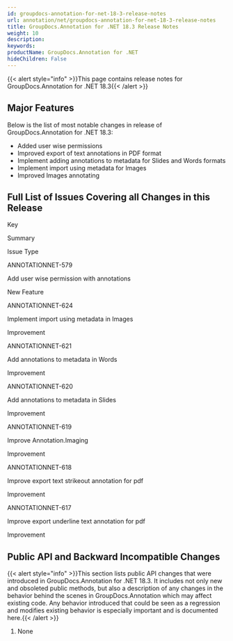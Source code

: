 ```yaml
---
id: groupdocs-annotation-for-net-18-3-release-notes
url: annotation/net/groupdocs-annotation-for-net-18-3-release-notes
title: GroupDocs.Annotation for .NET 18.3 Release Notes
weight: 10
description: 
keywords: 
productName: GroupDocs.Annotation for .NET
hideChildren: False
---
```

{{< alert style="info" >}}This page contains release notes for GroupDocs.Annotation for .NET 18.3{{< /alert >}}

## Major Features

Below is the list of most notable changes in release of GroupDocs.Annotation for .NET 18.3:

*   Added user wise permissions
*   Improved export of text annotations in PDF format
*   Implement adding annotations to metadata for Slides and Words formats
*   Implement import using metadata for Images
*   Improved Images annotating

## Full List of Issues Covering all Changes in this Release

Key

Summary

Issue Type

ANNOTATIONNET-579

Add user wise permission with annotations

New Feature

ANNOTATIONNET-624

Implement import using metadata in Images

Improvement

ANNOTATIONNET-621

Add annotations to metadata in Words

Improvement

ANNOTATIONNET-620

Add annotations to metadata in Slides

Improvement

ANNOTATIONNET-619

Improve Annotation.Imaging

Improvement

ANNOTATIONNET-618

Improve export text strikeout annotation for pdf

Improvement

ANNOTATIONNET-617

Improve export underline text annotation for pdf

Improvement

## Public API and Backward Incompatible Changes

{{< alert style="info" >}}This section lists public API changes that were introduced in GroupDocs.Annotation for .NET 18.3. It includes not only new and obsoleted public methods, but also a description of any changes in the behavior behind the scenes in GroupDocs.Annotation which may affect existing code. Any behavior introduced that could be seen as a regression and modifies existing behavior is especially important and is documented here.{{< /alert >}}

1.  None
